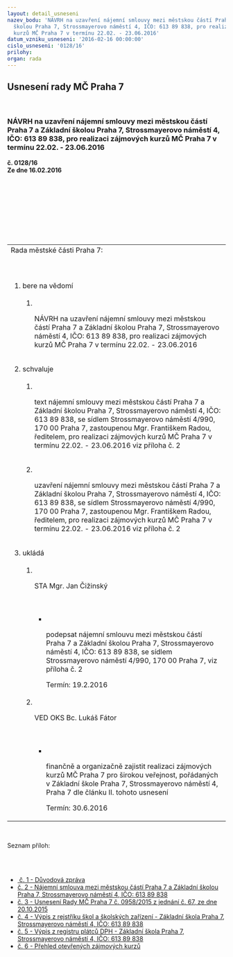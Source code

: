 ```yaml
---
layout: detail_usneseni
nazev_bodu: 'NÁVRH na uzavření nájemní smlouvy mezi městskou částí Praha 7 a Základní
  školou Praha 7, Strossmayerovo náměstí 4, IČO: 613 89 838, pro realizaci zájmových
  kurzů MČ Praha 7 v termínu 22.02. - 23.06.2016'
datum_vzniku_usneseni: '2016-02-16 00:00:00'
cislo_usneseni: '0128/16'
prilohy: 
organ: rada
---
```

<div id="ucUsn_pList" class="usn">
	<span><h2>Usnesení rady MČ Praha 7 </h2>
<br></span><div class="standBody">
<span><h3>NÁVRH na uzavření nájemní smlouvy mezi městskou částí Praha 7 a Základní školou Praha 7, Strossmayerovo náměstí 4, IČO: 613 89 838, pro realizaci zájmových kurzů MČ Praha 7 v termínu 22.02. - 23.06.2016</h3></span><div class="center">
		<strong>č. 0128/16</strong><br>
	</div>
<div class="center">
		<strong>Ze dne 16.02.2016</strong><br><br>
	</div>
<p><br></p>
<table class="documentProperties tableView">
<br><tbody>
<br><tr>
<br><td>Rada městské části Praha 7:</td>
</tr>
<br><tr>
<br><td>
<br><ol class="urzList_view">
<br><li class="urzClass1">bere na vědomí <br><ol class="urzOlClass">
<br><li class="urzClass2">
<br><p>NÁVRH na uzavření nájemní smlouvy mezi městskou částí Praha 7 a Základní školou Praha 7, Strossmayerovo náměstí 4, IČO: 613 89 838, pro realizaci zájmových kurzů MČ Praha 7 v termínu 22.02. - 23.06.2016</p>
</li>
</ol>
<br>
</li>
<li class="urzClass1">schvaluje <br><ol class="urzOlClass">
<br><li class="urzClass2">
<br><p>text nájemní smlouvy mezi městskou částí Praha 7 a Základní školou Praha 7, Strossmayerovo náměstí 4, IČO: 613 89 838, se sídlem Strossmayerovo náměstí 4/990, 170 00 Praha 7, zastoupenou Mgr. Františkem Radou, ředitelem, pro realizaci zájmových kurzů MČ Praha 7 v termínu 22.02. - 23.06.2016 viz příloha č. 2</p>
<br>
</li>
<li class="urzClass2">
<br><p>uzavření nájemní smlouvy mezi městskou částí Praha 7 a Základní školou Praha 7, Strossmayerovo náměstí 4, IČO: 613 89 838, se sídlem Strossmayerovo náměstí 4/990, 170 00 Praha 7, zastoupenou Mgr. Františkem Radou, ředitelem, pro realizaci zájmových kurzů MČ Praha 7 v termínu 22.02. - 23.06.2016 viz příloha č. 2</p>
</li>
</ol>
<br>
</li>
<li class="urzClass1">ukládá <br><ol class="urzOlClass">
<br><li class="urzClass2">
<br><p>STA Mgr. Jan Čižinský</p>
<br><ul class="urzUlClass">
<br><li class="urzClass3">
<br><p>podepsat nájemní smlouvu mezi městskou částí Praha 7 a Základní školou Praha 7, Strossmayerovo náměstí 4, IČO: 613 89 838, se sídlem Strossmayerovo náměstí 4/990, 170 00 Praha 7, viz příloha č. 2</p>Termín: 19.2.2016</li>
</ul>
<br>
</li>
<li class="urzClass2">
<br><p>VED OKS Bc. Lukáš Fátor</p>
<br><ul class="urzUlClass">
<br><li class="urzClass3">
<br><p>finančně a organizačně zajistit realizaci zájmových kurzů MČ Praha 7 pro širokou veřejnost, pořádaných v Základní škole Praha 7, Strossmayerovo náměstí 4, Praha 7 dle článku II. tohoto usnesení</p>Termín: 30.6.2016</li>
</ul>
</li>
</ol>
</li>
</ol>
</td>
</tr>
</tbody>
</table>
<br><p>Seznam příloh:</p>
<br><ul>
<br><li>
<a href="/zdroj.aspx?typ=4&amp;Id=70610&amp;sh=-420670859" target="_blank" title="Odkaz na soubor - 44,5 kB - nové okno"> č. 1 - Důvodová zpráva </a><br>
</li>
<li>
<a href="/zdroj.aspx?typ=4&amp;Id=70611&amp;sh=-420567339" target="_blank" title="Odkaz na soubor - 66,5 kB - nové okno">č. 2 - Nájemní smlouva mezi městskou částí Praha 7 a Základní školou Praha 7, Strossmayerovo náměstí 4, IČO: 613 89 838 </a><br>
</li>
<li>
<a href="/zdroj.aspx?typ=4&amp;Id=70612&amp;sh=-420734027" target="_blank" title="Odkaz na soubor - 31 kB - nové okno">č. 3 - Usnesení Rady MČ Praha 7 č. 0958/2015 z jednání č. 67, ze dne 20.10.2015</a><br>
</li>
<li>
<a href="/zdroj.aspx?typ=4&amp;Id=70613&amp;sh=-420631019" target="_blank" title="Odkaz na soubor - 95,7 kB - nové okno">č. 4 - Výpis z rejstříku škol a školských zařízení - Základní škola Praha 7, Strossmayerovo náměstí 4, IČO: 613 89 838 </a><br>
</li>
<li>
<a href="/zdroj.aspx?typ=4&amp;Id=70614&amp;sh=-420535563" target="_blank" title="Odkaz na soubor - 122,4 kB - nové okno">č. 5 - Výpis z registru plátců DPH - Základní škola Praha 7, Strossmayerovo náměstí 4, IČO: 613 89 838</a><br>
</li>
<li><a href="/zdroj.aspx?typ=4&amp;Id=70615&amp;sh=-421482155" target="_blank" title="Odkaz na soubor - 20,3 kB - nové okno">č. 6 - Přehled otevřených zájmových kurzů</a></li>
</ul>
</div>
</div>